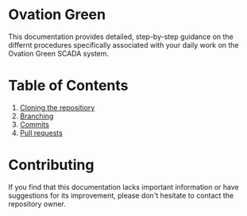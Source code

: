 # Ovation Green

This documentation provides detailed, step-by-step guidance on the differnt procedures specifically associated with your daily work on the Ovation Green SCADA system.

# Table of Contents

1. [Cloning the repositiory](https://github.com/ovationgreen/scada-readme/blob/main/git/clone/README.md)
3. [Branching](https://github.com/ovationgreen/scada-readme/blob/main/git/branch/README.md)
4. [Commits](https://github.com/ovationgreen/scada-readme/blob/main/git/commit/README.md)
5. [Pull requests](https://github.com/ovationgreen/scada-readme/blob/main/git/pr/README.md)

# Contributing

If you find that this documentation lacks important information or have suggestions for its improvement, please don't hesitate to contact the repository owner.
